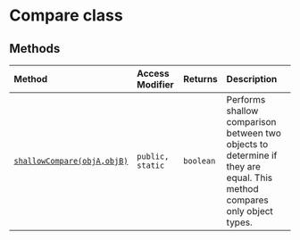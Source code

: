 # Compare class












## Methods

| Method	   | Access Modifier | Returns	| Description|
|:-------------|:----|:-------|:-----------|
|[`shallowCompare(objA,objB)`](#shallowcompareobjaobjb)     | `public, static` | `boolean` | Performs shallow comparison between two objects to determine if they are equal. This method compares  only object types.   |




